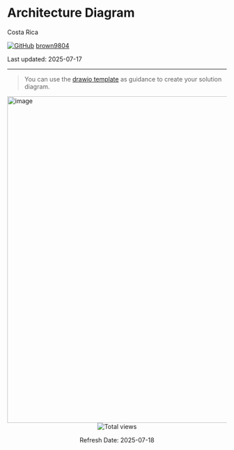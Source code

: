 # Architecture Diagram

Costa Rica

[![GitHub](https://img.shields.io/badge/--181717?logo=github&logoColor=ffffff)](https://github.com/)
[brown9804](https://github.com/brown9804)

Last updated: 2025-07-17

------------------------------------------

> You can use the [drawio template](https://github.com/brown9804/MicrosoftCloudEssentialsHub/blob/main/0_Azure/2_AzureAnalytics/0_Fabric/demos/15_FabricMedallionArch/docs/FabricMedallionArch.drawio) as guidance to create your solution diagram.

<img width="750" alt="image" src="https://github.com/user-attachments/assets/0630fb8c-29a5-499c-bfa9-f252af7debbc">

<!-- START BADGE -->
<div align="center">
  <img src="https://img.shields.io/badge/Total%20views-393-limegreen" alt="Total views">
  <p>Refresh Date: 2025-07-18</p>
</div>
<!-- END BADGE -->
